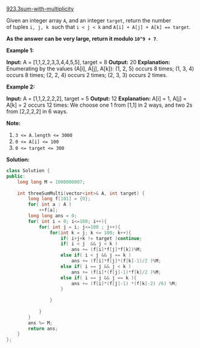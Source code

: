 [923.3sum-with-multiplicity](https://leetcode.com/problems/3sum-with-multiplicity/)  

Given an integer array `A`, and an integer `target`, return the number of tuples `i, j, k`  such that `i < j < k` and `A[i] + A[j] + A[k] == target`.

**As the answer can be very large, return it modulo `10^9 + 7`**.

**Example 1:**

**Input:** A = \[1,1,2,2,3,3,4,4,5,5\], target = 8
**Output:** 20
**Explanation:** 
Enumerating by the values (A\[i\], A\[j\], A\[k\]):
(1, 2, 5) occurs 8 times;
(1, 3, 4) occurs 8 times;
(2, 2, 4) occurs 2 times;
(2, 3, 3) occurs 2 times.

**Example 2:**

**Input:** A = \[1,1,2,2,2,2\], target = 5
**Output:** 12
**Explanation:** 
A\[i\] = 1, A\[j\] = A\[k\] = 2 occurs 12 times:
We choose one 1 from \[1,1\] in 2 ways,
and two 2s from \[2,2,2,2\] in 6 ways.

**Note:**

1.  `3 <= A.length <= 3000`
2.  `0 <= A[i] <= 100`
3.  `0 <= target <= 300`  



**Solution:**  

```cpp
class Solution {
public:
    long long M = 1000000007;
    
    int threeSumMulti(vector<int>& A, int target) {
        long long f[101] = {0};
        for( int a : A )
            ++f[a];
        long long ans = 0;
        for( int i = 0; i<=100; i++){
            for( int j = i; j<=100 ; j++){
                for(int k = j; k <= 100; k++){
                    if( i+j+k != target )continue;
                    if( i < j  && j < k )
                        ans += (f[i]*f[j]*f[k])%M;
                    else if( i < j && j == k )
                        ans += (f[i]*f[j]*(f[k]-1)/2 )%M;
                    else if( i == j && j < k )
                        ans += (f[i]*(f[j]-1)*f[k]/2 )%M;
                    else if( i == j && j == k ){
                        ans += (f[i]*(f[j]-1) *(f[k]-2) /6) %M;
                    }
                    
                }
                
            }
        }
        ans %= M;
        return ans;
    }
};
```
      